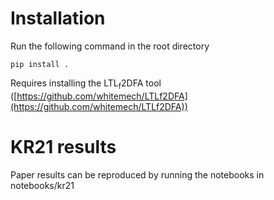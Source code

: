 # Installation
Run the following command in the root directory

~~~~
pip install .
~~~~

Requires installing the LTL<sub>f</sub>2DFA tool ([https://github.com/whitemech/LTLf2DFA](https://github.com/whitemech/LTLf2DFA))

# KR21 results
Paper results can be reproduced by running the notebooks in notebooks/kr21
